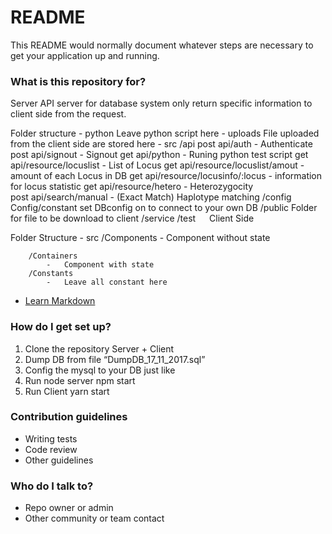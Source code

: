 # README #

This README would normally document whatever steps are necessary to get your application up and running.

### What is this repository for? ###

Server
	API server for database system only return specific information to client side from the request.

Folder structure
	- python
		Leave python script here
	- uploads
		File uploaded from the client side are stored here
	- src
		/api
	post api/auth				-	Authenticate
	post api/signout			-	Signout
	get api/python			-	Runing python test script
	get api/resource/locuslist 		-	List of Locus
	get api/resource/locuslist/amout	-	amount of each Locus in DB
	get api/resource/locusinfo/:locus	-	information for locus statistic
	get api/resource/hetero		-	Heterozygocity		
	post api/search/manual		-	(Exact Match) Haplotype matching
		/config
Config/constant set DBconfig on to connect to your own DB
		/public
	Folder for file to be download to client
		/service
		/test
 
Client Side

Folder Structure
	- src
		/Components
			-	Component without state

		/Containers
			-	Component with state
		/Constants
			-	Leave all constant here

* [Learn Markdown](https://bitbucket.org/tutorials/markdowndemo)

### How do I get set up? ###

1.	Clone the repository Server + Client
2.	Dump DB from file “DumpDB_17_11_2017.sql”
3.	Config the mysql to your DB just like 
4.	Run node server npm start
5.	Run Client yarn start

### Contribution guidelines ###

* Writing tests
* Code review
* Other guidelines

### Who do I talk to? ###

* Repo owner or admin
* Other community or team contact
